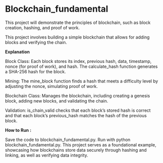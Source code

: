 # Blockchain_fundamental
This project will demonstrate the principles of blockchain, such as block creation, hashing, and proof of work.

This project involves building a simple blockchain that allows for adding blocks and verifying the chain.

**Explanation**

Block Class: Each block stores its index, previous hash, data, timestamp, nonce (for proof of work), and hash. The calculate_hash function generates a SHA-256 hash for the block.

Mining: The mine_block function finds a hash that meets a difficulty level by adjusting the nonce, simulating proof of work.

Blockchain Class: Manages the blockchain, including creating a genesis block, adding new blocks, and validating the chain.

Validation: is_chain_valid checks that each block’s stored hash is correct and that each block’s previous_hash matches the hash of the previous block.

**How to Run :**

Save the code to blockchain_fundamental.py.
Run with python blockchain_fundamental.py.
This project serves as a foundational example, showcasing how blockchains store data securely through hashing and linking, as well as verifying data integrity.
